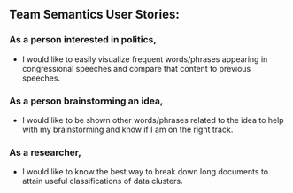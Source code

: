 ## Team Semantics User Stories:

### As a person interested in politics, 
- I would like to easily visualize frequent words/phrases appearing in congressional speeches and compare that content to previous speeches.


### As a person brainstorming an idea, 
- I would like to be shown other words/phrases related to the idea to help with my brainstorming and know if I am on the right track.


### As a researcher, 
- I would like to know the best way to break down long documents to attain useful classifications of data clusters.
